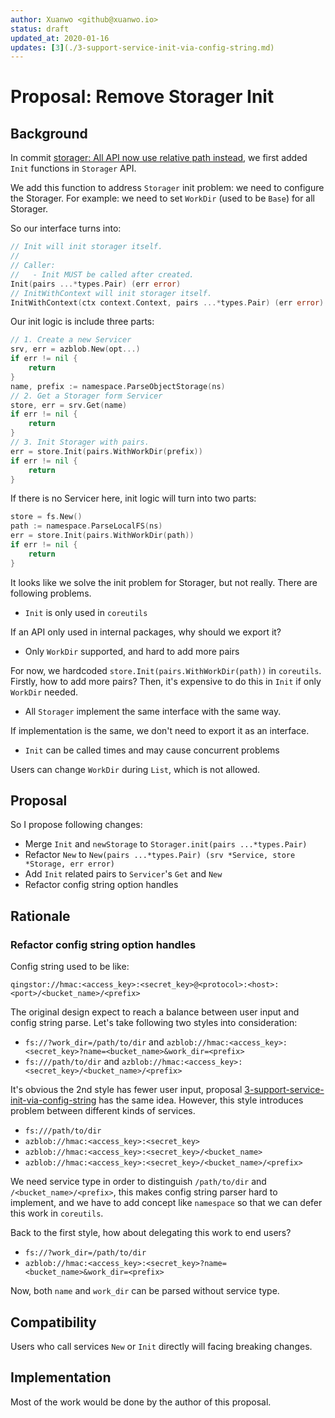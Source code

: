 ```yaml
---
author: Xuanwo <github@xuanwo.io>
status: draft
updated_at: 2020-01-16
updates: [3](./3-support-service-init-via-config-string.md)
---
```


# Proposal: Remove Storager Init

## Background

In commit [storager: All API now use relative path instead](https://github.com/Xuanwo/storage/commit/1cb485ec1f64d59cff19414005f9f602b3721cef), we first added `Init` functions in `Storager` API.

We add this function to address `Storager` init problem: we need to configure the Storager. For example: we need to set `WorkDir` (used to be `Base`) for all Storager.

So our interface turns into:

```go
// Init will init storager itself.
//
// Caller:
//   - Init MUST be called after created.
Init(pairs ...*types.Pair) (err error)
// InitWithContext will init storager itself.
InitWithContext(ctx context.Context, pairs ...*types.Pair) (err error)
```

Our init logic is include three parts:

```go
// 1. Create a new Servicer
srv, err = azblob.New(opt...)
if err != nil {
    return
}
name, prefix := namespace.ParseObjectStorage(ns)
// 2. Get a Storager form Servicer
store, err = srv.Get(name)
if err != nil {
    return
}
// 3. Init Storager with pairs.
err = store.Init(pairs.WithWorkDir(prefix))
if err != nil {
    return
}
```

If there is no Servicer here, init logic will turn into two parts:

```go
store = fs.New()
path := namespace.ParseLocalFS(ns)
err = store.Init(pairs.WithWorkDir(path))
if err != nil {
    return
}
```

It looks like we solve the init problem for Storager, but not really.  There are following problems.

- `Init` is only used in `coreutils`

If an API only used in internal packages, why should we export it?

- Only `WorkDir` supported, and hard to add more pairs

For now, we hardcoded `store.Init(pairs.WithWorkDir(path))` in `coreutils`. Firstly, how to add more pairs? Then, it's expensive to do this in `Init` if only `WorkDir` needed.

- All `Storager` implement the same interface with the same way.

If implementation is the same, we don't need to export it as an interface. 

- `Init` can be called times and may cause concurrent problems

Users can change `WorkDir` during `List`, which is not allowed.

## Proposal

So I propose following changes:

- Merge `Init` and `newStorage` to `Storager.init(pairs ...*types.Pair)`
- Refactor `New` to `New(pairs ...*types.Pair) (srv *Service, store *Storage, err error)`
- Add `Init` related pairs to `Servicer`'s `Get` and `New`
- Refactor config string option handles

## Rationale

### Refactor config string option handles

Config string used to be like:

`qingstor://hmac:<access_key>:<secret_key>@<protocol>:<host>:<port>/<bucket_name>/<prefix>`

The original design expect to reach a balance between user input and config string parse. Let's take following two styles into consideration:

- `fs://?work_dir=/path/to/dir` and `azblob://hmac:<access_key>:<secret_key>?name=<bucket_name>&work_dir=<prefix>`
- `fs:///path/to/dir` and `azblob://hmac:<access_key>:<secret_key>/<bucket_name>/<prefix>`

It's obvious the 2nd style has fewer user input, proposal [3-support-service-init-via-config-string](./3-support-service-init-via-config-string.md) has the same idea. However, this style introduces problem between different kinds of services.

- `fs:///path/to/dir`
- `azblob://hmac:<access_key>:<secret_key>`
- `azblob://hmac:<access_key>:<secret_key>/<bucket_name>`
- `azblob://hmac:<access_key>:<secret_key>/<bucket_name>/<prefix>`

We need service type in order to distinguish `/path/to/dir` and `/<bucket_name>/<prefix>`, this makes config string parser hard to implement, and we have to add concept like `namespace` so that we can defer this work in `coreutils`.

Back to the first style, how about delegating this work to end users?

- `fs://?work_dir=/path/to/dir`
- `azblob://hmac:<access_key>:<secret_key>?name=<bucket_name>&work_dir=<prefix>`

Now, both `name` and `work_dir` can be parsed without service type.

## Compatibility

Users who call services `New` or `Init` directly will facing breaking changes.

## Implementation

Most of the work would be done by the author of this proposal.